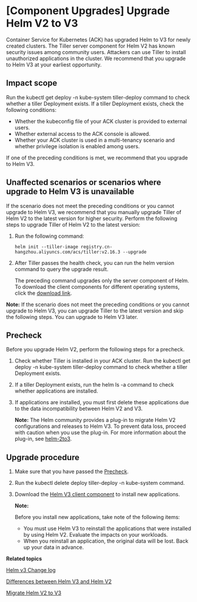 # \[Component Upgrades\] Upgrade Helm V2 to V3

Container Service for Kubernetes \(ACK\) has upgraded Helm to V3 for newly created clusters. The Tiller server component for Helm V2 has known security issues among community users. Attackers can use Tiller to install unauthorized applications in the cluster. We recommend that you upgrade to Helm V3 at your earliest opportunity.

## Impact scope

Run the kubectl get deploy -n kube-system tiller-deploy command to check whether a tiller Deployment exists. If a tiller Deployment exists, check the following conditions:

-   Whether the kubeconfig file of your ACK cluster is provided to external users.
-   Whether external access to the ACK console is allowed.
-   Whether your ACK cluster is used in a multi-tenancy scenario and whether privilege isolation is enabled among users.

If one of the preceding conditions is met, we recommend that you upgrade to Helm V3.

## Unaffected scenarios or scenarios where upgrade to Helm V3 is unavailable

If the scenario does not meet the preceding conditions or you cannot upgrade to Helm V3, we recommend that you manually upgrade Tiller of Helm V2 to the latest version for higher security. Perform the following steps to upgrade Tiller of Helm V2 to the latest version:

1.  Run the following command:

    ```
    helm init --tiller-image registry.cn-hangzhou.aliyuncs.com/acs/tiller:v2.16.3 --upgrade
    ```

2.  After Tiller passes the health check, you can run the helm version command to query the upgrade result.

    The preceding command upgrades only the server component of Helm. To download the client components for different operating systems, click the [download link](https://github.com/helm/helm/releases/tag/v2.16.3).


**Note:** If the scenario does not meet the preceding conditions or you cannot upgrade to Helm V3, you can upgrade Tiller to the latest version and skip the following steps. You can upgrade to Helm V3 later.

## Precheck

Before you upgrade Helm V2, perform the following steps for a precheck.

1.  Check whether Tiller is installed in your ACK cluster. Run the kubectl get deploy -n kube-system tiller-deploy command to check whether a tiller Deployment exists.

2.  If a tiller Deployment exists, run the helm ls -a command to check whether applications are installed.

3.  If applications are installed, you must first delete these applications due to the data incompatibility between Helm V2 and V3.

    **Note:** The Helm community provides a plug-in to migrate Helm V2 configurations and releases to Helm V3. To prevent data loss, proceed with caution when you use the plug-in. For more information about the plug-in, see [helm-2to3](https://github.com/helm/helm-2to3).


## Upgrade procedure

1.  Make sure that you have passed the [Precheck](#section_wxa_b2o_q4p).

2.  Run the kubectl delete deploy tiller-deploy -n kube-system command.

3.  Download the [Helm V3 client component](http://aliacs-k8s-cn-hangzhou.oss-cn-hangzhou.aliyuncs.com/public/pkg/helm/helm-v3.0.3-linux-amd64.tar.gz) to install new applications.

    **Note:**

    Before you install new applications, take note of the following items:

    -   You must use Helm V3 to reinstall the applications that were installed by using Helm V2. Evaluate the impacts on your workloads.
    -   When you reinstall an application, the original data will be lost. Back up your data in advance.

**Related topics**  


[Helm v3 Change log](https://github.com/helm/helm/releases/tag/v3.0.0)

[Differences between Helm V3 and Helm V2](https://v3.helm.sh/docs/faq/#changes-since-helm-2)

[Migrate Helm V2 to V3](https://helm.sh/docs/topics/v2_v3_migration/)

